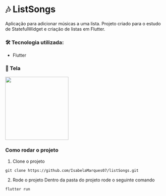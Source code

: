 # 🎶 ListSongs

Aplicação para adicionar músicas a uma lista.
Projeto criado para o estudo de StatefulWidget e criação de listas em Flutter.

### 🛠 Tecnologia utilizada:
* Flutter

### 📱 Tela
<p>
  <img src="https://user-images.githubusercontent.com/61291155/170831546-abd310d1-aa12-4bae-84db-b3bc8fc0fcd5.gif" width="200px">
</p>

### Como rodar o projeto
1. Clone o projeto 
```
git clone https://github.com/IsabelaMarques07/listSongs.git
```
2. Rode o projeto
Dentro da pasta do projeto rode o seguinte comando
```
flutter run
```
